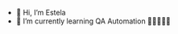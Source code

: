 - 👋 Hi, I’m Estela
- 🌱 I’m currently learning QA Automation
🦄🦄🦄🦄🦄

<!---
EstelaAgui/EstelaAgui is a ✨ special ✨ repository because its `README.md` (this file) appears on your GitHub profile.
You can click the Preview link to take a look at your changes.
--->
